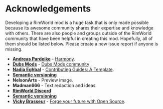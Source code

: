 # Acknowledgements

Developing a RimWorld mod is a huge task that is only made possible because its awesome community shares their expertise and knowledge with others. There are also people and groups outside of the RimWorld community that have been helpful in creating this mod.  Hopefully, all of them should be listed below. Please create a new issue report if anyone is missing.

* **[Andreas Pardeike](https://www.patreon.com/pardeike/posts)** - [Harmony](https://harmony.pardeike.net/).
* **[Dubs Mods](https://www.patreon.com/dubwise56)** - [Dubs Mods community](https://discord.gg/bajcjsu)
* **[Nadia Eghbal](https://github.com/nayafia)** - [Contributing Guides: A Template](https://github.com/nayafia/contributing-template).
* **[Semantic versioning](https://semver.org/)**
* **NelsonArts** - Preview image.
* **Madman666** - Text redaction and ideas.
* **[RimWorld Discord](https://discord.gg/rimworld)**
* **[Semantic versioning](https://semver.org/)**
* **[Vicky Brasseur](https://www.vmbrasseur.com)** - [Forge your future with Open Source](https://pragprog.com/titles/vbopens/forge-your-future-with-open-source/).
